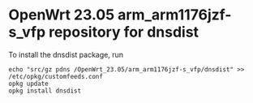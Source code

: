 OpenWrt 23.05 arm_arm1176jzf-s_vfp repository for dnsdist
========

To install the dnsdist package, run

```
echo "src/gz pdns /OpenWrt_23.05/arm_arm1176jzf-s_vfp/dnsdist" >> /etc/opkg/customfeeds.conf
opkg update
opkg install dnsdist
```
